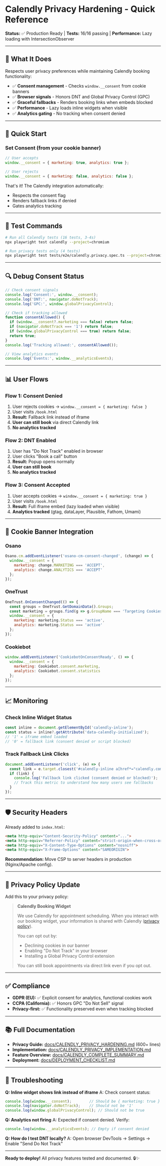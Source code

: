# Calendly Privacy Hardening - Quick Reference

**Status:** ✅ Production Ready | **Tests:** 16/16 passing | **Performance:** Lazy loading with IntersectionObserver

---

## 🎯 What It Does

Respects user privacy preferences while maintaining Calendly booking functionality:

- ✅ **Consent management** - Checks `window.__consent` from cookie banners
- ✅ **Browser signals** - Honors DNT and Global Privacy Control (GPC)
- ✅ **Graceful fallbacks** - Renders booking links when embeds blocked
- ✅ **Performance** - Lazy loads inline widgets when visible
- ✅ **Analytics gating** - No tracking when consent denied

---

## 🚀 Quick Start

### Set Consent (from your cookie banner)

```javascript
// User accepts
window.__consent = { marketing: true, analytics: true };

// User rejects
window.__consent = { marketing: false, analytics: false };
```

That's it! The Calendly integration automatically:
- Respects the consent flag
- Renders fallback links if denied
- Gates analytics tracking

---

## 🧪 Test Commands

```bash
# Run all Calendly tests (16 tests, 3-4s)
npx playwright test calendly --project=chromium

# Run privacy tests only (4 tests)
npx playwright test tests/e2e/calendly.privacy.spec.ts --project=chromium
```

---

## 🔍 Debug Consent Status

```javascript
// Check consent signals
console.log('Consent:', window.__consent);
console.log('DNT:', navigator.doNotTrack);
console.log('GPC:', window.globalPrivacyControl);

// Check if tracking allowed
function consentAllowed() {
  if (window.__consent?.marketing === false) return false;
  if (navigator.doNotTrack === '1') return false;
  if (window.globalPrivacyControl === true) return false;
  return true;
}
console.log('Tracking allowed:', consentAllowed());

// View analytics events
console.log('Events:', window.__analyticsEvents);
```

---

## 📊 User Flows

### Flow 1: Consent Denied
1. User rejects cookies → `window.__consent = { marketing: false }`
2. User visits `/book.html`
3. **Result:** Fallback link instead of iframe
4. **User can still book** via direct Calendly link
5. **No analytics tracked**

### Flow 2: DNT Enabled
1. User has "Do Not Track" enabled in browser
2. User clicks "Book a call" button
3. **Result:** Popup opens normally
4. **User can still book**
5. **No analytics tracked**

### Flow 3: Consent Accepted
1. User accepts cookies → `window.__consent = { marketing: true }`
2. User visits `/book.html`
3. **Result:** Full iframe embed (lazy loaded when visible)
4. **Analytics tracked** (gtag, dataLayer, Plausible, Fathom, Umami)

---

## 🔧 Cookie Banner Integration

### Osano
```javascript
Osano.cm.addEventListener('osano-cm-consent-changed', (change) => {
  window.__consent = {
    marketing: change.MARKETING === 'ACCEPT',
    analytics: change.ANALYTICS === 'ACCEPT'
  };
});
```

### OneTrust
```javascript
OneTrust.OnConsentChanged(() => {
  const groups = OneTrust.GetDomainData().Groups;
  const marketing = groups.find(g => g.GroupName === 'Targeting Cookies');
  window.__consent = {
    marketing: marketing.Status === 'active',
    analytics: marketing.Status === 'active'
  };
});
```

### Cookiebot
```javascript
window.addEventListener('CookiebotOnConsentReady', () => {
  window.__consent = {
    marketing: Cookiebot.consent.marketing,
    analytics: Cookiebot.consent.statistics
  };
});
```

---

## 📈 Monitoring

### Check Inline Widget Status
```javascript
const inline = document.getElementById('calendly-inline');
const status = inline?.getAttribute('data-calendly-initialized');
// '1' = iframe embed loaded
// '0' = fallback link (consent denied or script blocked)
```

### Track Fallback Link Clicks
```javascript
document.addEventListener('click', (e) => {
  const link = e.target.closest('#calendly-inline a[href*="calendly.com"]');
  if (link) {
    console.log('Fallback link clicked (consent denied or blocked)');
    // Track this metric to understand how many users see fallbacks
  }
});
```

---

## 🛡️ Security Headers

Already added to `index.html`:

```html
<meta http-equiv="Content-Security-Policy" content="...">
<meta http-equiv="Referrer-Policy" content="strict-origin-when-cross-origin">
<meta http-equiv="X-Content-Type-Options" content="nosniff">
<meta http-equiv="X-Frame-Options" content="SAMEORIGIN">
```

**Recommendation:** Move CSP to server headers in production (Nginx/Apache config).

---

## 📝 Privacy Policy Update

Add this to your privacy policy:

> **Calendly Booking Widget**
>
> We use Calendly for appointment scheduling. When you interact with our booking widget, your information is shared with Calendly ([privacy policy](https://calendly.com/privacy)).
>
> You can opt out by:
> - Declining cookies in our banner
> - Enabling "Do Not Track" in your browser
> - Installing a Global Privacy Control extension
>
> You can still book appointments via direct link even if you opt out.

---

## ✅ Compliance

- **GDPR (EU):** ✅ Explicit consent for analytics, functional cookies work
- **CCPA (California):** ✅ Honors GPC "Do Not Sell" signal
- **Privacy-first:** ✅ Functionality preserved even when tracking blocked

---

## 📚 Full Documentation

- **Privacy Guide:** [docs/CALENDLY_PRIVACY_HARDENING.md](./CALENDLY_PRIVACY_HARDENING.md) (600+ lines)
- **Implementation:** [docs/CALENDLY_PRIVACY_IMPLEMENTATION.md](./CALENDLY_PRIVACY_IMPLEMENTATION.md)
- **Feature Overview:** [docs/CALENDLY_COMPLETE_SUMMARY.md](./CALENDLY_COMPLETE_SUMMARY.md)
- **Deployment:** [docs/DEPLOYMENT_CHECKLIST.md](./DEPLOYMENT_CHECKLIST.md)

---

## 🚨 Troubleshooting

**Q: Inline widget shows link instead of iframe**
A: Check consent status:
```javascript
console.log(window.__consent);        // Should be { marketing: true }
console.log(navigator.doNotTrack);    // Should not be '1'
console.log(window.globalPrivacyControl); // Should not be true
```

**Q: Analytics not firing**
A: Expected if consent denied. Verify:
```javascript
console.log(window.__analyticsEvents); // Empty if consent denied
```

**Q: How do I test DNT locally?**
A: Open browser DevTools → Settings → Enable "Send Do Not Track"

---

**Ready to deploy!** All privacy features tested and documented. 🔒✨
